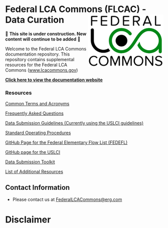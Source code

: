 # Federal LCA Commons (FLCAC) - Data Curation  <img src="img/lca_logo.png" align="right" width="240" />

🚧 **This site is under construction. New content will continue to be added** 🚧

Welcome to the Federal LCA Commons documentation repository.
This repository contains supplemental resources for the Federal LCA Commons (www.lcacommons.gov)

[**Click here to view the documentation website**]()

### Resources
[Common Terms and Acronyms](docs/CommonTermAcronyms.md)

[Frequently Asked Questions](docs/FAQ.md)

[Data Submission Guidelines (Currently using the USLCI guidelines)](https://github.com/FLCAC-admin/uslci-content/blob/dev/docs/submission_handbook/02-how-to-publish-in-the-uslci.md)

[Standard Operating Procedures]()

[GitHub Page for the Federal Elementary Flow List (FEDEFL)](https://github.com/USEPA/fedelemflowlist)

[GitHub page for the USLCI](https://github.com/FLCAC-admin/uslci-content)

[Data Submission Toolkit](https://github.com/FLCAC-admin/FLCAC-Curation/blob/main/docs/Data%20Submission%20Toolkit.md)

[List of Additional Resources](docs/OtherResources.md)




## Contact Information
* Please contact us at FederalLCACommons@erg.com


# Disclaimer
